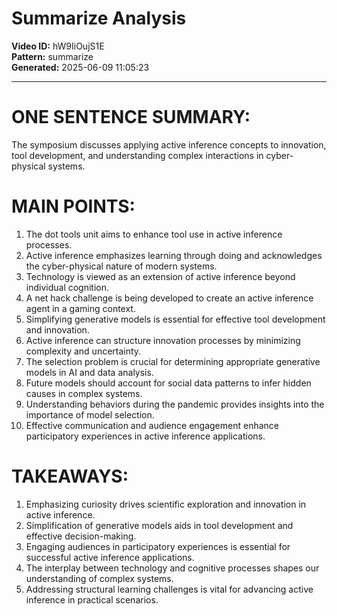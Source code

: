 # Summarize Analysis

**Video ID:** hW9IiOujS1E  
**Pattern:** summarize  
**Generated:** 2025-06-09 11:05:23  

---

# ONE SENTENCE SUMMARY:
The symposium discusses applying active inference concepts to innovation, tool development, and understanding complex interactions in cyber-physical systems.

# MAIN POINTS:
1. The dot tools unit aims to enhance tool use in active inference processes.
2. Active inference emphasizes learning through doing and acknowledges the cyber-physical nature of modern systems.
3. Technology is viewed as an extension of active inference beyond individual cognition.
4. A net hack challenge is being developed to create an active inference agent in a gaming context.
5. Simplifying generative models is essential for effective tool development and innovation.
6. Active inference can structure innovation processes by minimizing complexity and uncertainty.
7. The selection problem is crucial for determining appropriate generative models in AI and data analysis.
8. Future models should account for social data patterns to infer hidden causes in complex systems.
9. Understanding behaviors during the pandemic provides insights into the importance of model selection.
10. Effective communication and audience engagement enhance participatory experiences in active inference applications.

# TAKEAWAYS:
1. Emphasizing curiosity drives scientific exploration and innovation in active inference.
2. Simplification of generative models aids in tool development and effective decision-making.
3. Engaging audiences in participatory experiences is essential for successful active inference applications.
4. The interplay between technology and cognitive processes shapes our understanding of complex systems.
5. Addressing structural learning challenges is vital for advancing active inference in practical scenarios.